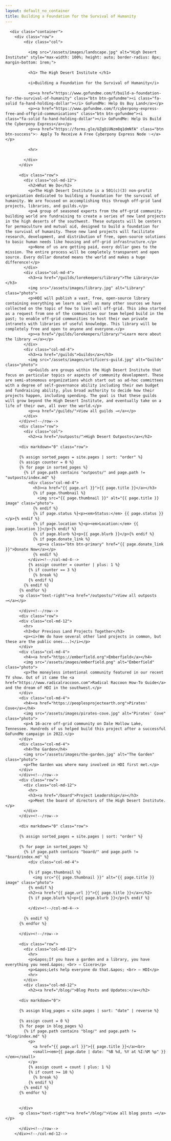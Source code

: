 ```yaml
---
layout: default_no_container
title: Building a Foundation for the Survival of Humanity
---
```



      <div class="container">
        <div class="row">
            <div class="col">
            
              <img src="/assets/images/landscape.jpg" alt="High Desert Institute" style="max-width: 100%; height: auto; border-radius: 8px; margin-bottom: 1rem;">

              <h1> The High Desert Institute </h1>

              <i>Building a Foundation for the Survival of Humanity</i>

              <p><a href="https://www.gofundme.com/f/build-a-foundation-for-the-survival-of-humanity" class="btn btn-gofundme"><i class="fa-solid fa-hand-holding-dollar"></i> GoFundMe: Help Us Buy Land</a></p>
              <p><a href="https://www.gofundme.com/f/cyberpony-express-free-and-offgrid-communications" class="btn btn-gofundme"><i class="fa-solid fa-hand-holding-dollar"></i> GoFundMe: Help Us Build the Cyberpony Express</a></p>
              <p><a href="https://forms.gle/UZgQiUNzm8q1dmNfA" class="btn btn-success">✨ Apply To Receive A Free Cyberpony Express Node ✨</a></p>

              <hr>

            </div>
          </div>

          <div class="row">
            <div class="col-md-12">
              <h2>What We Do</h2>
              <p>The High Desert Institute is a 501(c)(3) non-profit organization dedicated to building a foundation for the survival of humanity. We are focused on accomplishing this through off-grid land projects, libraries, and guilds.</p>
              <p>A group of seasoned experts from the off-grid community-building world are fundraising to create a series of new land projects in the high deserts of the southwest. These outposts will be centers for permaculture and mutual aid, designed to build a foundation for the survival of humanity. These new land projects will facilitate research, development, and distribution of free, open-source solutions to basic human needs like housing and off-grid infrastructure.</p>
              <p>None of us are getting paid, every dollar goes to the mission. The entire process will be completely transparent and open source. Every dollar donated means the world and makes a huge difference!</p>
            </div>
            <div class="col-md-4">
              <h3><a href="/guilds/lorekeepers/library">The Library</a></h3>
              <img src="/assets/images/library.jpg" alt="Library" class="photo">
              <p>HDI will publish a vast, free, open-source library containing everything we learn as well as many other sources we have collected on the topic of how to live well off-grid. This idea started as a request from one of the communities our team helped build in the past; to enable off-grid communities to host their own private intranets with libraries of useful knowledge. This library will be completely free and open to anyone and everyone.</p>
              <p><a href="/guilds/lorekeepers/library/">Learn more about the library →</a></p>
            </div>
            <div class="col-md-4">
              <h3><a href="/guilds">Guilds</a></h3>
              <img src="/assets/images/artificers-guild.jpg" alt="Guilds" class="photo">
              <p>Guilds are groups within the High Desert Institute that focus on particular topics or aspects of community development. These are semi-atonomous organizations which start out as ad-hoc committees with a degree of self-governance ability including their own budget and fundraising ability, plus broad authority to decide how their projects happen, including spending. The goal is that these guilds will grow beyond the High Desert Institute, and eventually take on a life of their own, all over the world.</p>
              <p><a href="/guilds/">View all guilds →</a></p>
            </div>
          </div><!--/row-->
          <div class="row">
            <div class="col">
              <h2><a href="/outposts/">High Desert Outposts</a></h2>

          <div markdown="0" class="row">

          {% assign sorted_pages = site.pages | sort: "order" %}
          {% assign counter = 0 %}
          {% for page in sorted_pages %}
            {% if page.path contains "outposts/" and page.path != "outposts/index.md" %}
              <div class="col-md-4">
                <h3><a href="{{ page.url }}">{{ page.title }}</a></h3>
                {% if page.thumbnail %}
                  <img src="{{ page.thumbnail }}" alt="{{ page.title }} image" class="photo">
                {% endif %}
                {% if page.status %}<p><em>Status:</em> {{ page.status }}</p>{% endif %}
                {% if page.location %}<p><em>Location:</em> {{ page.location }}</p>{% endif %}
                {% if page.blurb %}<p>{{ page.blurb }}</p>{% endif %}
                {% if page.donate_link %}
                  <p><a class="btn btn-primary" href="{{ page.donate_link }}">Donate Now</a></p>
                {% endif %}
              </div><!--/col-md-4-->
              {% assign counter = counter | plus: 1 %}
              {% if counter == 3 %}
                {% break %}
              {% endif %}
            {% endif %}
          {% endfor %}
          <p class="text-right"><a href="/outposts/">View all outposts →</a></p>

          </div><!--/row-->
          <div class="row">
          <div class="col-md-12">
            <hr>
            <h3>Our Previous Land Projects Together</h3>
            <p><i>(We do have several other land projects in common, but these are the public ones...)</i></p>
          </div>
          <div class="col-md-4">
            <h4><a href="https://emberfield.org">Emberfield</a></h4>
            <img src="/assets/images/emberfield.png" alt="Emberfield" class="photo">
            <p>The moneyless intentional community featured in our recent TV show. Out of it came the <a href="https://www.radicalraccoon.com">Radical Raccoon How-To Guide</a> and the dream of HDI in the southwest.</p>
          </div>
          <div class="col-md-4">
            <h4><a href="https://peoplesprojectearth.org">Pirates' Cove</a></h4>
            <img src="/assets/images/pirates-cove.jpg" alt="Pirates' Cove" class="photo">
            <p>A 16-acre off-grid community on Dale Hollow Lake, Tennessee. Hundreds of us helped build this project after a successful GoFundMe campaign in 2022.</p>
          </div>
          <div class="col-md-4">
            <h4>The Garden</h4>
            <img src="/assets/images/the-garden.jpg" alt="The Garden" class="photo">
            <p>The Garden was where many involved in HDI first met.</p>
          </div>
          </div><!--/row-->
          <div class="row">
            <div class="col-md-12">
              <hr>
              <h3><a href="/board">Project Leadership</a></h3>
              <p>Meet the board of directors of the High Desert Institute.</p>
            </div>
          </div><!--/row-->
            
          <div markdown="0" class="row">

          {% assign sorted_pages = site.pages | sort: "order" %}

          {% for page in sorted_pages %}
            {% if page.path contains "board/" and page.path != "board/index.md" %}
              <div class="col-md-4">
              
              {% if page.thumbnail %}
                <img src="{{ page.thumbnail }}" alt="{{ page.title }} image" class="photo">
              {% endif %}
              <h2><a href="{{ page.url }}">{{ page.title }}</a></h2>
              {% if page.blurb %}<p>{{ page.blurb }}</p>{% endif %}

              </div><!--/col-md-4-->

            {% endif %}
          {% endfor %}

          </div><!--/row-->

          <div class="row">
            <div class="col-md-12">
              <hr>
              <p>&apos;If you have a garden and a library, you have everything you need.&apos; <br> — Cicero</p>
              <p>&apos;Lets help everyone do that.&apos; <br> — HDI</p>
              <hr>
            </div>
            <div class="col-md-12">
              <h2><a href="/blog/">Blog Posts and Updates:</a></h2>

          <div markdown="0">

          {% assign blog_pages = site.pages | sort: "date" | reverse %}

          {% assign count = 0 %}
          {% for page in blog_pages %}
            {% if page.path contains "blog/" and page.path != "blog/index.md" %}
              <p>
                <a href="{{ page.url }}">{{ page.title }}</a><br>
                <small><em>{{ page.date | date: "%B %d, %Y at %I:%M %p" }}</em></small>
              </p>
              {% assign count = count | plus: 1 %}
              {% if count >= 10 %}
                {% break %}
              {% endif %}
            {% endif %}
          {% endfor %}


          </div>
          <p class="text-right"><a href="/blog/">View all blog posts →</a></p>

          </div><!--/row-->
        </div><!--/col-md-12-->